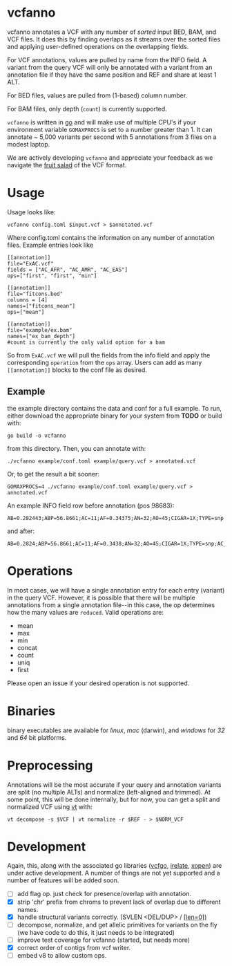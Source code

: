vcfanno
=======

vcfanno annotates a VCF with any number of *sorted* input BED, BAM, and VCF files.
It does this by finding overlaps as it streams over the sorted files and applying
user-defined operations on the overlapping fields.

For VCF annotations, values are pulled by name from the INFO field. A variant from
the query VCF will only be annotated with a variant from an annotation file if they
have the same position and REF and share at least 1 ALT.

For BED files, values are pulled from (1-based) column number.

For BAM files, only depth (`count`) is currently supported.


`vcfanno` is written in [go](http://golang.org) and will make use of multiple CPU's
if your environment variable `GOMAXPROCS` is set to a number greater than 1. It can
annotate ~ 5,000 variants per second with 5 annotations from 3 files on a modest laptop.

We are actively developing `vcfanno` and appreciate your feedback as we navigate the
[fruit salad](https://www.biostars.org/p/7126/#7136) of the VCF format.

Usage
=====

Usage looks like:

    vcfanno config.toml $input.vcf > $annotated.vcf

Where config.toml contains the information on any number of annotation files.
Example entries look like

```
[[annotation]]
file="ExAC.vcf"
fields = ["AC_AFR", "AC_AMR", "AC_EAS"]
ops=["first", "first", "min"]

[[annotation]]
file="fitcons.bed"
columns = [4]
names=["fitcons_mean"]
ops=["mean"]

[[annotation]]
file="example/ex.bam"
names=["ex_bam_depth"]
#count is currently the only valid option for a bam

```

So from `ExAC.vcf` we will pull the fields from the info field and apply the corresponding
`operation` from the `ops` array. Users can add as many `[[annotation]]` blocks to the
conf file as desired.

Example
-------

the example directory contains the data and conf for a full example. To run, either download
the appropriate binary for your system from **TODO** or build with:

```Shell
go build -o vcfanno
```

from this directory.
Then, you can annotate with:

```Shell
./vcfanno example/conf.toml example/query.vcf > annotated.vcf
```
Or, to get the result a bit sooner:

```Shell
GOMAXPROCS=4 ./vcfanno example/conf.toml example/query.vcf > annotated.vcf
```

An example INFO field row before annotation (pos 98683):
```
AB=0.282443;ABP=56.8661;AC=11;AF=0.34375;AN=32;AO=45;CIGAR=1X;TYPE=snp
```

and after:
```
AB=0.2824;ABP=56.8661;AC=11;AF=0.3438;AN=32;AO=45;CIGAR=1X;TYPE=snp;AC_AFR=0;AC_AMR=0;AC_EAS=0;fitcons_mean=0.061
```

Operations
==========

In most cases, we will have a single annotation entry for each entry (variant)
in the query VCF. However, it is possible that there will be multiple annotations
from a single annotation file--in this case, the op determines how the many values
are `reduced`. Valid operations are:

 + mean
 + max
 + min
 + concat
 + count
 + uniq
 + first

Please open an issue if your desired operation is not supported.

Binaries
========

binary executables are available for *linux*, *mac* (darwin), and *windows* for *32* and *64* bit
platforms.

Preprocessing
=============

Annotations will be the most accurate if your query and annotation variants are split (no multiple ALTs) and normalize (left-aligned and
trimmed). At some point, this will be done internally, but for now, you can get a split and normalized VCF using [vt](https://github.com/atks/vt)
with:

```Shell
vt decompose -s $VCF | vt normalize -r $REF - > $NORM_VCF
```

Development
===========

Again, this, along with the associated go libraries ([vcfgo](https://github.com/brentp/vcfgo),
[irelate](https://github.com/brentp/irelate), [xopen](https://github.com/brentp/xopen)) are
under active development. A number of things are not yet supported and a number of features
will be added soon.

- [ ] add flag op. just check for presence/overlap with annotation.
- [x] strip 'chr' prefix from chroms to prevent lack of overlap due to different names.
- [x] handle structural variants correctly. (SVLEN <DEL/DUP> / <INS> [len=0])
- [ ] decompose, normalize, and get allelic primitives for variants on the fly
      (we have code to do this, it just needs to be integrated)
- [ ] improve test coverage for vcfanno (started, but needs more)
- [x] correct order of contigs from vcf writer.
- [ ] embed v8 to allow custom ops.

<!--
 goxc -include example/,README.md -d /tmp/vcfanno/ -pv=0.0.1 -bc='linux,darwin,windows,!arm'
-->
